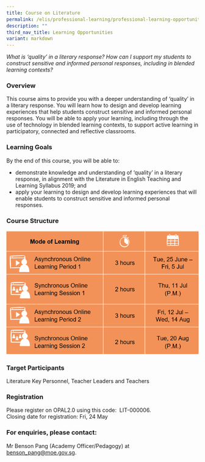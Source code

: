 ```yaml
---
title: Course on Literature
permalink: /elis/professional-learning/professional-learning-opportunities/courses-on-literature/
description: ""
third_nav_title: Learning Opportunities
variant: markdown
---
```

<em>What is ‘quality’ in a literary response? How can I support my students to construct sensitive and informed personal responses, including in blended learning contexts?</em>

### Overview

This course aims to provide you with a deeper understanding of ‘quality’ in a literary response. You will learn how to design and develop learning experiences that help students construct sensitive and informed personal responses. You will be able to apply your learning, including through the use of technology in blended learning contexts, to support active learning in participatory, connected and reflective classrooms.

### Learning Goals

By the end of this course, you will be able to:

*   demonstrate knowledge and understanding of ‘quality’ in a literary response, in alignment with the Literature in English Teaching and Learning Syllabus 2019; and
*   apply your learning to design and develop learning experiences that will enable students to construct sensitive and informed personal responses.

### Course Structure

![](/images/1__Course_structure_Literaure.PNG)
		 
### Target Participants


Literature Key Personnel, Teacher Leaders and Teachers

### Registration

Please register on&nbsp;OPAL2.0&nbsp;using this code:&nbsp; LIT-000006.  
Closing date for registration: Fri, 24 May

### For enquiries, please contact:
   
Mr Benson Pang (Academy Officer/Pedagogy) at benson_pang@moe.gov.sg.